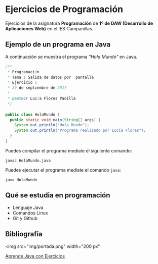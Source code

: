 # Ejercicios de Programación

Ejercicios de la asignatura **Programación** de **1º de DAW
(Desarrollo de Aplicaciones Web)** en el IES Campanillas.

## Ejemplo de un programa en Java

A continuación se muestra el programa *"Hola Mundo"* en Java.

```java
/**
 * Programación
 * Tema 1 Salida de datos por  pantalla
 * Ejercicio 1
 * 29 de septiembre de 2017
 * 
 * @author Lucía Flores Padilla
 */

public class HolaMundo {
  public static void main(String[] args) {
    System.out.println("Hola Mundo");
    System.out.println("Programa realizado por Lucía Flores");
  }
}

```
Puedes compilar el programa mediate el siguiente comando:

```console
javac HolaMundo.java

```

Puedes ejecutar el programa mediate el comando `java`:

```console
java HolaMundo
```

## Qué se estudia en programación

 * Lenguaje Java
 * Comandos Linux
 * Git y Github

## Bibliografía

<img src="img/portada.png" width="200 px"

[Aprende Java con Ejercicios](http://leanup.com/aprendejava)

